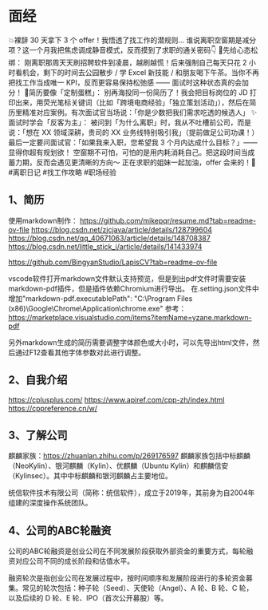# 面经

💥裸辞 30 天拿下 3 个 offer！我悟透了找工作的潜规则…
谁说离职空窗期是减分项？这一个月我把焦虑调成静音模式，反而摸到了求职的通关密码👇
🌱先给心态松绑：
刚离职那周天天刷招聘软件到凌晨，越刷越慌！后来强制自己每天只花 2 小时看机会，剩下的时间去公园散步 / 学 Excel 新技能 / 和朋友喝下午茶。当你不再把找工作当成唯一 KPI，反而更容易保持松弛感 —— 面试时这种状态真的会加分！
📝简历要像「定制蛋糕」：
别再海投同一份简历了！我会把目标岗位的 JD 打印出来，用荧光笔标关键词（比如「跨境电商经验」「独立策划活动」），然后在简历里精准对应案例。有次面试官当场说：「你是少数把我们需求吃透的候选人」
✨面试时学会「反客为主」：
被问到「为什么离职」时，我从不吐槽前公司，而是说：「想在 XX 领域深耕，贵司的 XX 业务线特别吸引我」（提前做足公司功课！）
最后一定要问面试官：「如果我来入职，您希望我 3 个月内达成什么目标？」—— 显得你超有规划欲！
空窗期不可怕，可怕的是用内耗消耗自己。把这段时间当成蓄力期，反而会遇见更清晰的方向～ 正在求职的姐妹一起加油，offer 会来的！💪
#离职日记 #找工作攻略 #职场经验

## 1、简历
使用markdown制作：
https://github.com/mikepqr/resume.md?tab=readme-ov-file
https://blog.csdn.net/zjcjava/article/details/128799604
https://blog.csdn.net/qq_40671063/article/details/148708387
https://blog.csdn.net/little_stick_i/article/details/141433974

https://github.com/BingyanStudio/LapisCV?tab=readme-ov-file

vscode软件打开markdown文件默认支持预览，但是到出pdf文件时需要安装markdown-pdf插件，但是插件依赖Chromium进行导出。
在.setting.json文件中增加"markdown-pdf.executablePath": "C:\\Program Files (x86)\\Google\\Chrome\\Application\\chrome.exe"
参考：https://marketplace.visualstudio.com/items?itemName=yzane.markdown-pdf

另外markdown生成的简历需要调整字体颜色或大小时，可以先导出html文件，然后通过F12查看其他字体参数对此进行调整。

## 2、自我介绍

https://cplusplus.com/
https://www.apiref.com/cpp-zh/index.html
https://cppreference.cn/w/

## 3、了解公司
麒麟家族：https://zhuanlan.zhihu.com/p/269176597
麒麟家族包括中标麒麟（NeoKylin）、银河麒麟（Kylin）、优麒麟（Ubuntu Kylin）和麒麟信安（Kylinsec）。其中中标麒麟和银河麒麟占主要地位。

统信软件技术有限公司（简称：统信软件），成立于2019年，其前身为自2004年组建的深度操作系统团队。

## 4、公司的ABC轮融资
公司的ABC轮融资是创业公司在不同发展阶段获取外部资金的重要方式，每轮融资对应公司不同的成长阶段和估值水平。

融资轮次是指创业公司在发展过程中，按时间顺序和发展阶段进行的多轮资金募集。常见的轮次包括：种子轮（Seed）、天使轮（Angel）、A 轮、B 轮、C 轮，以及后续的 D 轮、E 轮、IPO（首次公开募股）等。

